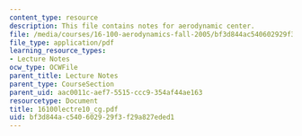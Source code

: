 ```yaml
---
content_type: resource
description: This file contains notes for aerodynamic center.
file: /media/courses/16-100-aerodynamics-fall-2005/bf3d844ac540602929f3f29a827eded1_16100lectre10_cg.pdf
file_type: application/pdf
learning_resource_types:
- Lecture Notes
ocw_type: OCWFile
parent_title: Lecture Notes
parent_type: CourseSection
parent_uid: aac0011c-aef7-5515-ccc9-354af44ae163
resourcetype: Document
title: 16100lectre10_cg.pdf
uid: bf3d844a-c540-6029-29f3-f29a827eded1
---
```

